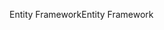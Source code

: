 <span data-ttu-id="45999-101">Entity Framework</span><span class="sxs-lookup"><span data-stu-id="45999-101">Entity Framework</span></span>